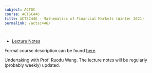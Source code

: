 ```yaml
---
subject: ACTSC
course: ACTSC446
title: ACTSC446 - Mathematics of Financial Markets (Winter 2021)
permalink: /actsc446/

---
```


- [Lecture Notes](../notes-pdf/ACTSC446.pdf)

Formal course description can be found [here](https://ugradcalendar.uwaterloo.ca/courses/ACTSC/446).

Undertaking with Prof. Ruodu Wang. The lecture notes will be regularly (probably weekly) updated.